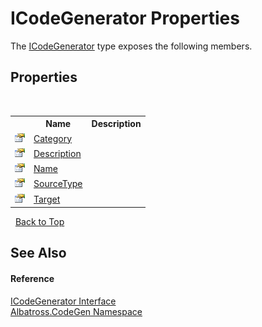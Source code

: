 # ICodeGenerator Properties
 

The <a href="E61B69D">ICodeGenerator</a> type exposes the following members.


## Properties
&nbsp;<table><tr><th></th><th>Name</th><th>Description</th></tr><tr><td>![Public property](media/pubproperty.gif "Public property")</td><td><a href="2F35D1F2">Category</a></td><td /></tr><tr><td>![Public property](media/pubproperty.gif "Public property")</td><td><a href="5A8F47D5">Description</a></td><td /></tr><tr><td>![Public property](media/pubproperty.gif "Public property")</td><td><a href="B3CC87C1">Name</a></td><td /></tr><tr><td>![Public property](media/pubproperty.gif "Public property")</td><td><a href="E46B7675">SourceType</a></td><td /></tr><tr><td>![Public property](media/pubproperty.gif "Public property")</td><td><a href="944ABB18">Target</a></td><td /></tr></table>&nbsp;
<a href="#icodegenerator-properties">Back to Top</a>

## See Also


#### Reference
<a href="E61B69D">ICodeGenerator Interface</a><br /><a href="DCDDD28E">Albatross.CodeGen Namespace</a><br />
